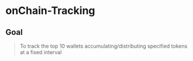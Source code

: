 # onChain-Tracking

## Goal
> To track the top 10 wallets accumulating/distributing specified tokens at a fixed interval
